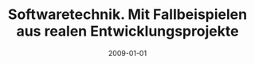 ---
abstract: ''
authors:
- Thomas Grechenig
- Mario Bernhart
- Roland Breiteneder
- Karin Kappel
date: '2009-01-01'
featured: false
links:
- name: Publik
  url: https://publik.tuwien.ac.at/showentry.php?ID=183631&lang=2
publication: 'Pearson Studium, München, Germany, 2009, ISBN: 978-3-8689-4007-7; 688
  S'
publication_types:
- '5'
publishDate: '2009-01-01'
title: Softwaretechnik. Mit Fallbeispielen aus realen Entwicklungsprojekte
url_pdf: ''
---